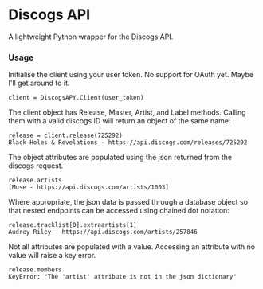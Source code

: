 # Discogs API
A lightweight Python wrapper for the Discogs API.

### Usage
Initialise the client using your user token. No support for OAuth yet. Maybe I'll get around to it.
```
client = DiscogsAPY.Client(user_token)
```
The client object has Release, Master, Artist, and Label methods. Calling them with a valid discogs ID will return an object of the same name:
```
release = client.release(725292)
Black Holes & Revelations - https://api.discogs.com/releases/725292
```
The object attributes are populated using the json returned from the discogs request.
```
release.artists
[Muse - https://api.discogs.com/artists/1003]
```
Where appropriate, the json data is passed through a database object so that nested endpoints can be accessed using chained dot notation:
```
release.tracklist[0].extraartists[1]
Audrey Riley - https://api.discogs.com/artists/257846
```
Not all attributes are populated with a value. Accessing an attribute with no value will raise a key error.
```
release.members
KeyError: "The 'artist' attribute is not in the json dictionary"
```

